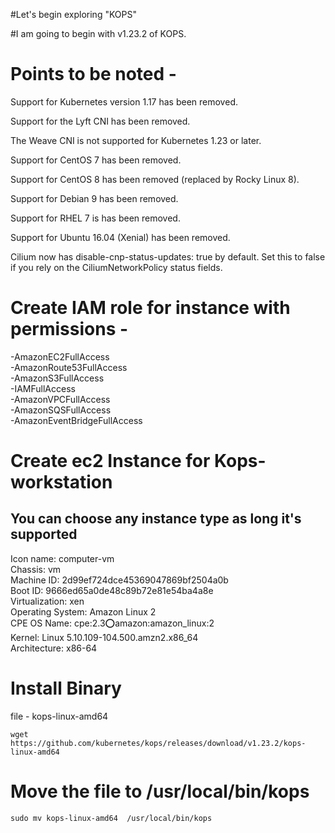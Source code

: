 #Let's begin exploring "KOPS"


#I am going to begin with v1.23.2 of KOPS.

# Points to be noted - 
Support for Kubernetes version 1.17 has been removed.

Support for the Lyft CNI has been removed.

The Weave CNI is not supported for Kubernetes 1.23 or later.

Support for CentOS 7 has been removed.

Support for CentOS 8 has been removed (replaced by Rocky Linux 8).

Support for Debian 9 has been removed.

Support for RHEL 7 is has been removed.

Support for Ubuntu 16.04 (Xenial) has been removed.

Cilium now has disable-cnp-status-updates: true by default. Set this to false if you rely on the CiliumNetworkPolicy status fields.


# Create IAM role for instance with permissions -
  -AmazonEC2FullAccess
  <br />
  -AmazonRoute53FullAccess
  <br />
  -AmazonS3FullAccess
  <br />
  -IAMFullAccess
  <br />
  -AmazonVPCFullAccess
  <br />
  -AmazonSQSFullAccess
  <br />
  -AmazonEventBridgeFullAccess


# Create ec2 Instance for Kops-workstation 
## You can choose any instance type as long it's supported
  Icon name: computer-vm 
  <br />
           Chassis: vm 
           <br />
        Machine ID: 2d99ef724dce45369047869bf2504a0b 
        <br />
           Boot ID: 9666ed65a0de48c89b72e81e54ba4a8e
           <br /> 
    Virtualization: xen
    <br /> 
  Operating System: Amazon Linux 2 
  <br />
       CPE OS Name: cpe:2.3:o:amazon:amazon_linux:2
       <br /> 
            Kernel: Linux 5.10.109-104.500.amzn2.x86_64
            <br /> 
      Architecture: x86-64 


# Install Binary
file -  kops-linux-amd64

```
wget https://github.com/kubernetes/kops/releases/download/v1.23.2/kops-linux-amd64
```  

# Move the file to /usr/local/bin/kops

```
sudo mv kops-linux-amd64  /usr/local/bin/kops
```





